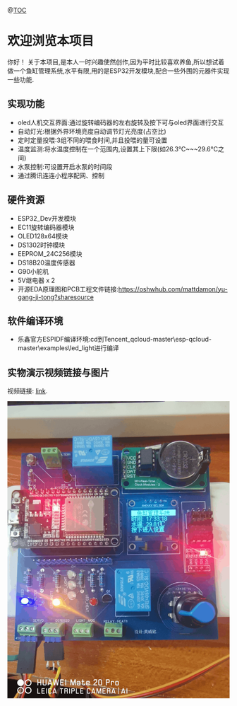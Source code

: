 
@[TOC](鱼缸管理系统)

# 欢迎浏览本项目

你好！ 关于本项目,是本人一时兴趣使然创作,因为平时比较喜欢养鱼,所以想试着做一个鱼缸管理系统,水平有限,用的是ESP32开发模块,配合一些外围的元器件实现一些功能.

## 实现功能
- oled人机交互界面:通过旋转编码器的左右旋转及按下可与oled界面进行交互
- 自动灯光:根据外界环境亮度自动调节灯光亮度(占空比)
- 定时定量投喂:3组不同的喂食时间,并且投喂的量可设置
- 温度监测:将水温度控制在一个范围内,设置其上下限(如26.3℃~~~29.6℃之间)
- 水泵控制:可设置开启水泵的时间段
- 通过腾讯连连小程序配网、控制

## 硬件资源
- ESP32_Dev开发模块
- EC11旋转编码器模块
- OLED128x64模块
- DS1302时钟模块
- EEPROM_24C256模块
- DS18B20温度传感器
- G90小舵机
- 5V继电器 x 2
- 开源EDA原理图和PCB工程文件链接:https://oshwhub.com/mattdamon/yu-gang-ji-tong?sharesource

## 软件编译环境
- 乐鑫官方ESPIDF编译环境:cd到Tencent_qcloud-master\esp-qcloud-master\examples\led_light进行编译

## 实物演示视频链接与图片

视频链接: [link](https://www.bilibili.com/video/BV1ZY4y1P7QF?share_source=copy_web&vd_source=b1b1bbdcdf0d4fd10cddc294b3cb71d5).

![image](https://github.com/MattDamon1/ESP32FishTankManagementSystem/blob/main/esp-qcloud-master/examples/led_light/public/image/%E5%AE%9E%E7%89%A9%E5%9B%BE.png)
